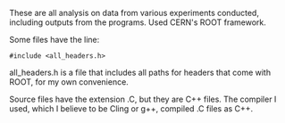 These are all analysis on data from various experiments conducted, including outputs from the programs. Used CERN's ROOT framework.

Some files have the line:

```#include <all_headers.h>```

all_headers.h is a file that includes all paths for headers that come with ROOT, for my own convenience.

Source files have the extension .C, but they are C++ files. The compiler I used, which I believe to be Cling or g++, compiled .C files as C++.
